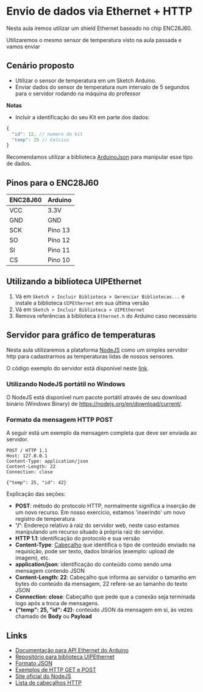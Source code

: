 # Envio de dados via Ethernet + HTTP

Nesta aula iremos utilizar um shield Ethernet baseado no chip ENC28J60.

Utilizaremos o mesmo sensor de temperatura visto na aula passada e vamos enviar 

## Cenário proposto

- Utilizar o sensor de temperatura em um Sketch Arduino.
- Enviar dados do sensor de temperatura num intervalo de 5 segundos para o servidor rodando na máquina do professor

**Notas**

- Incluir a identificação do seu Kit em parte dos dados:

```javascript
{
  "id": 12, // numero do kit
  "temp": 25 // Celcius
}
```

Recomendamos utilizar a biblioteca [ArduinoJson](https://github.com/bblanchon/ArduinoJson/) para manipular esse tipo de dados.

## Pinos para o ENC28J60

| ENC28J60 | Arduino |
| --- | --- |
| VCC | 3.3V |
| GND | GND |
| SCK | Pino 13 |
| SO  | Pino 12 |
| SI  | Pino 11 |
| CS  | Pino 10 |

## Utilizando a biblioteca UIPEthernet

1. Vá em `Sketch > Incluir Biblioteca > Gerenciar Bibliotecas...` e instale a biblioteca `UIPEthernet` em sua última versão
2. Vá em `Sketch > Incluir Biblioteca > UIPEthernet`
3. Remova referências à biblioteca `Ethernet.h` do Arduino caso necessário

## Servidor para gráfico de temperaturas

Nesta aula utilizaremos a plataforma [NodeJS](http://nodejs.org/) como um simples servidor http para cadastrarmos as temperaturas lidas de nossos sensores.

O código exemplo do servidor está disponível neste [link](src/ethernet-temperaturas/servidor).
### Utilizando NodeJS portátil no Windows

O NodeJS está disponível num pacote portátil através de seu download binário (Windows Binary) de https://nodejs.org/en/download/current/.

### Formato da mensagem HTTP POST
A seguir está um exemplo da mensagem completa que deve ser enviada ao servidor.

```
POST / HTTP 1.1
Host: 127.0.0.1
Content-Type: application/json
Content-Length: 22
Connection: close

{"temp": 25, "id": 42}
```

Explicação das seções:

- **POST**: método do protocolo HTTP, normalmente significa a inserção de um novo recurso. Em nosso exercício, estamos 'inserindo' um novo registro de temperatura
- **'/'**: Endereço relativo à raiz do servidor web, neste caso estamos manipulando um recurso situado à própria raiz do servidor.
- **HTTP 1.1**: identificação do protocolo e sua versão
- **Content-Type**: [Cabeçalho](https://en.wikipedia.org/wiki/List_of_HTTP_header_fields) que identifica o tipo de conteúdo enviado na requisição, pode ser texto, dados binários (exemplo: upload de imagem), etc.
- **application/json**: identificação do conteúdo como sendo uma mensagem contendo JSON
- **Content-Length: 22**: Cabeçalho que informa ao servidor o tamanho em bytes do conteúdo da mensagem, 22 refere-se ao tamanho do texto JSON
- **Connection: close**: Cabeçalho que pede que a conexão seja terminada logo após a troca de mensagens.
- **{"temp": 25, "id": 42}**: conteúdo JSON da mensagem em si, às vezes chamado de **Body** ou **Payload**

## Links

- [Documentação para API Ethernet do Arduino](https://www.arduino.cc/en/Reference/Ethernet)
- [Repositório para biblioteca UIPEthernet](https://github.com/UIPEthernet/UIPEthernet)
- [Formato JSON](http://www.json.org/json-pt.html)
- [Exemplos de HTTP GET e POST](http://playground.arduino.cc/Code/WebClient)
- [Site oficial do NodeJS](https://nodejs.org/)
- [Lista de cabeçalhos HTTP](https://en.wikipedia.org/wiki/List_of_HTTP_header_fields)
